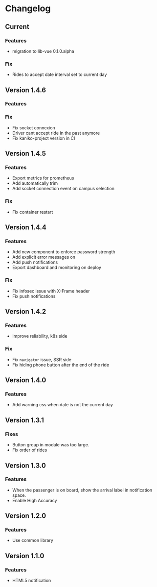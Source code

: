 # Changelog
## Current
### Features
* migration to lib-vue 0.1.0.alpha
### Fix
* Rides to accept date interval set to current day
## Version 1.4.6
### Features
### Fix
* Fix socket connexion
* Driver cant accept ride in the past anymore
* Fix kaniko-project version in CI
## Version 1.4.5
### Features
* Export metrics for prometheus
* Add automatically trim
* Add socket connection event on campus selection
### Fix
* Fix container restart
## Version 1.4.4
### Features
* Add new component to enforce password strength
* Add explicit error messages on 
* Add push notifications
* Export dashboard and monitoring on deploy
### Fix
* Fix infosec issue with X-Frame header
* Fix push notifications
## Version 1.4.2
### Features
* Improve reliability, k8s side
### Fix
* Fix `navigator` issue, SSR side
* Fix hiding phone button after the end of the ride
## Version 1.4.0
### Features
* Add warning css when date is not the current day
## Version 1.3.1
### Fixes
* Button group in modale was too large.
* Fix order of rides
## Version 1.3.0
### Features
* When the passenger is on board, show the arrival label in notification space.
* Enable High Accuracy
## Version 1.2.0
### Features
* Use common library
## Version 1.1.0
### Features
* HTML5 notification

